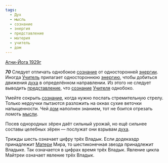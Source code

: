 ```yaml
---
tags:
  - Дух
  - мысль
  - сознание
  - энергия
  - представление
  - материя
  - учитель
  - дом
---
```


[Агни-Йога 1929г](/agni/1929)

___70___
Следует отличать однобокое [сознание](/tag/#сознание) от односторонней [энергии](/tag/#энергия). Иногда [Учитель](/tag/#учитель) прилагает одностороннюю [энергию](/tag/#энергия), чтобы добиться движения [духа](/tag/#Дух) в определённом направлении. Из этого не следует выводить [представление](/tag/#представление), что [сознание](/tag/#сознание) [Учителя](/tag/#учитель) однобоко.   

Умейте сокрыть [сознание](/tag/#сознание), когда нужно послать стремительную стрелу. Только недоучки пытаются разложить на окнах сухие веточки напыщенности. Чей [дом](/tag/#дом) наполнен знанием, тот не боится отрезать ломоть [мысли](/tag/#мысль).   

Посев однородных зёрен даёт сильный урожай, но ещё сильнее составы целебных зёрен — послужат они взрывам [духа](/tag/#Дух).   

Трижды шесть означает цифру трёх Владык. Если додекаэдр принадлежит [Матери](/tag/#материя) Мира, то шестиконечная звезда принадлежит Владыке. Так означается в цифрах время трёх Владык. Явление цикла Майтреи означает явление трёх Владык.